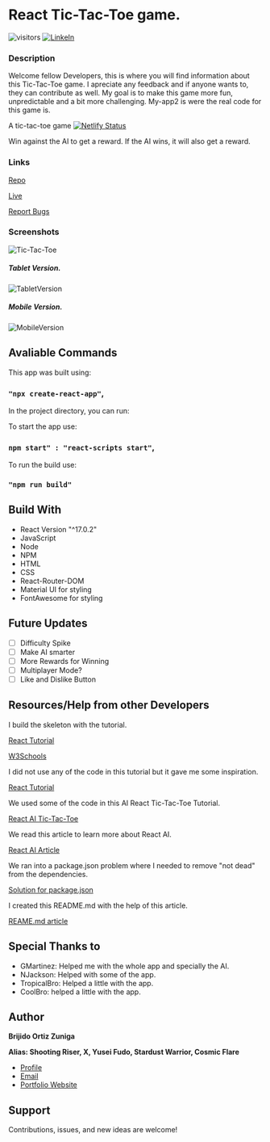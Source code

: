 # React Tic-Tac-Toe game.
![visitors](https://visitor-badge.glitch.me/badge?page_id=Bortiz1993.id)
[![LinkeIn](https://img.shields.io/badge/LinkedIn-brijido--zuniga--849981211%2F-blue)](https://www.linkedin.com/in/brijido-zuniga-849981211/)

### Description
Welcome fellow Developers, this is where you will find information about this Tic-Tac-Toe game. I apreciate any feedback and if anyone wants to, they can contribute as well. My goal is to make this game more fun, unpredictable and a bit more challenging. My-app2 is were the real code for this game is.

A tic-tac-toe game
[![Netlify Status](https://api.netlify.com/api/v1/badges/974dbc81-0352-4a1e-9884-7835fcf83157/deploy-status)](https://app.netlify.com/sites/strong-nasturtium-0246a0/deploys)

Win against the AI to get a reward. If the AI wins, it will also get a reward.

### Links
[Repo](https://github.com/Bortiz1993/TestGame1)

[Live](https://ai-tic-tac-toe-game.netlify.app/)

[Report Bugs](https://github.com/Bortiz1993/TestGame1/issues)


### Screenshots
![Tic-Tac-Toe](https://user-images.githubusercontent.com/77209112/173255231-adb3263a-60ba-490a-8fbd-4972ce48d9e5.png)

##### Tablet Version.
![TabletVersion](https://user-images.githubusercontent.com/77209112/174504117-f7f59ce6-4114-4f98-a86f-7c23dbffcdf7.png)

##### Mobile Version.
![MobileVersion](https://user-images.githubusercontent.com/77209112/173254852-7db795e0-560f-4bf3-aca6-32d421e01c6c.png)

## Avaliable Commands

This app was built using:

### `"npx create-react-app"`,

In the project directory, you can run:

To start the app use:

### `npm start" : "react-scripts start"`,

To run the build use:

### `"npm run build"`

## Build With

- React Version "^17.0.2"
- JavaScript
- Node
- NPM
- HTML
- CSS
- React-Router-DOM
- Material UI for styling
- FontAwesome for styling

## Future Updates

- [ ] Difficulty Spike
- [ ] Make AI smarter
- [ ] More Rewards for Winning
- [ ] Multiplayer Mode?
- [ ] Like and Dislike Button

## Resources/Help from other Developers
I build the skeleton with the tutorial.

[React Tutorial](https://reactjs.org/tutorial/tutorial.html)

[W3Schools](https://www.w3schools.com/react/default.asp)


I did not use any of the code in this tutorial but it gave me some inspiration.

[React Tutorial](https://www.linkedin.com/pulse/how-build-simple-tic-tac-toe-game-react-alex-devero/)

We used some of the code in this AI React Tic-Tac-Toe Tutorial.

[React AI Tic-Tac-Toe](https://betterprogramming.pub/how-i-created-my-first-ai-program-using-react-js-95fe54d994d6)

We read this article to learn more about React AI.

[React AI Article](https://www.javatpoint.com/mini-max-algorithm-in-ai)

We ran into a package.json problem where I needed to remove "not dead" from the dependencies.

[Solution for package.json](https://stackoverflow.com/questions/52939103/browserslisterror-unknown-browser-query-dead-in-react-express-app)

I created this README.md with the help of this article.

[REAME.md article](https://dev.to/rohit19060/how-to-write-stunning-github-readme-md-template-provided-5b09)

## Special Thanks to

- GMartinez: Helped me with the whole app and specially the AI.
- NJackson: Helped with some of the app.
- TropicalBro: Helped a little with the app.
- CoolBro: helped a little with the app.

## Author

**Brijido Ortiz Zuniga**

**Alias: Shooting Riser, X, Yusei Fudo, Stardust Warrior, Cosmic Flare**

- [Profile](https://github.com/Bortiz1993)
- [Email](Bortiz4ever@gmail.com)
- [Portfolio Website](https://bortiz-portfolio.netlify.app/)

## Support

Contributions, issues, and new ideas are welcome!







